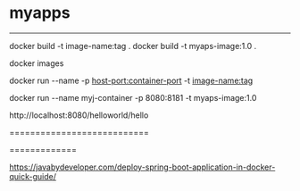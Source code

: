 # myapps


--------

docker build -t image-name:tag  .
docker build -t myaps-image:1.0 .

docker images

docker run --name <container-name> -p <host-port:container-port> -t <image-name:tag>

docker run --name myj-container -p 8080:8181 -t myaps-image:1.0

http://localhost:8080/helloworld/hello

===========================




=============

https://javabydeveloper.com/deploy-spring-boot-application-in-docker-quick-guide/
